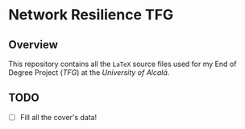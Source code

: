 # Network Resilience TFG

## Overview
This repository contains all the `LaTeX` source files used for my End of Degree Project (*TFG*) at the *University of Alcalá*.

## TODO
- [ ] Fill all the cover's data!